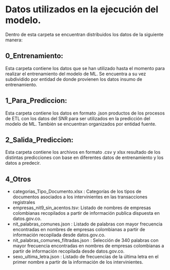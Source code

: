 # Datos utilizados en la ejecución del modelo.

Dentro de esta carpeta se encuentran distribuidos los datos de la siguiente manera:

## 0_Entrenamiento: 

Esta carpeta contiene los datos que se han utilizado hasta el momento para realizar el entrenamiento del modelo de ML. Se encuentra a su vez subdividido por entidad de donde provienen los datos insumo de entrenamiento.

## 1_Para_Prediccion:

Esta carpeta contiene los datos en formato .json productos de los procesos de ETL con los datos del SNR para ser utilizados en la predicción del modelo de ML. También se encuentran organizados por entidad fuente.

## 2_Salida_Prediccion:

Esta carpeta contiene los archivos en formato .csv y xlsx resultado de los distintas predicciones con base en diferentes datos de entrenamiento y los datos a predecir.


## 4_Otros

* categorias_Tipo_Documento.xlsx  : Categorías de los tipos de documentos asociados a los intervinientes en las transacciones registrales
* empresas_nit9_sin_acentos.tsv:   Listado de nombres de empresas colombianas recopilados a partir de información publica dispuesta en datos.gov.co.
* nit_palabras_comunes.json : Listado de palabras con mayor frecuencia encontradas en nombres de empresas colombianas a partir de información recopilada desde  datos.gov.co.
* nit_palabras_comunes_filtradas.json  :  Selección de 340 palabras con mayor frecuencia encontradas en nombres de empresas colombianas a partir de información recopilada desde datos.gov.co.
* sexo_ultima_letra.json : Listado de frecuencias de la última letra en el primer nombre a partir de la información de los intervinientes.
